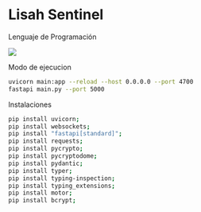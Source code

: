# Lisah Sentinel

Lenguaje de Programación

![](https://img.shields.io/badge/Python-3.9-blue)


Modo de ejecucion
```bash
uvicorn main:app --reload --host 0.0.0.0 --port 4700
fastapi main.py --port 5000
```


Instalaciones 
```bash
pip install uvicorn;
pip install websockets;
pip install "fastapi[standard]";
pip install requests;
pip install pycrypto;
pip install pycryptodome;
pip install pydantic;
pip install typer;
pip install typing-inspection;
pip install typing_extensions;
pip install motor;
pip install bcrypt;
```